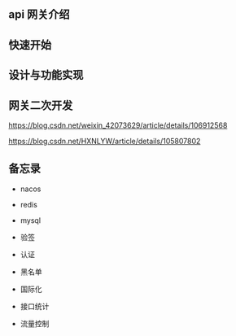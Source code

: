 ## api 网关介绍

## 快速开始

## 设计与功能实现

## 网关二次开发

https://blog.csdn.net/weixin_42073629/article/details/106912568

https://blog.csdn.net/HXNLYW/article/details/105807802

## 备忘录

- nacos 
- redis
- mysql
- 验签

- 认证
- 黑名单
- 国际化
- 接口统计
- 流量控制

## 

